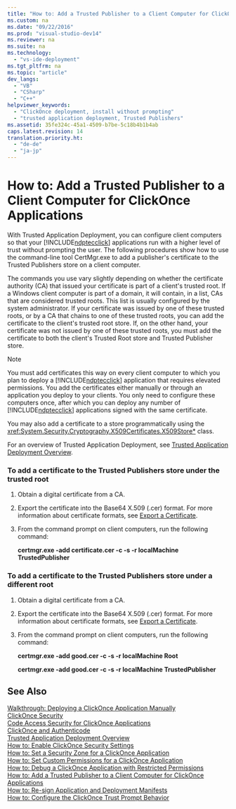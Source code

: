 ```yaml
---
title: "How to: Add a Trusted Publisher to a Client Computer for ClickOnce Applications"
ms.custom: na
ms.date: "09/22/2016"
ms.prod: "visual-studio-dev14"
ms.reviewer: na
ms.suite: na
ms.technology: 
  - "vs-ide-deployment"
ms.tgt_pltfrm: na
ms.topic: "article"
dev_langs: 
  - "VB"
  - "CSharp"
  - "C++"
helpviewer_keywords: 
  - "ClickOnce deployment, install without prompting"
  - "trusted application deployment, Trusted Publishers"
ms.assetid: 35fe324c-45a1-4509-b7be-5c18b4b1b4ab
caps.latest.revision: 14
translation.priority.ht: 
  - "de-de"
  - "ja-jp"
---
```

# How to: Add a Trusted Publisher to a Client Computer for ClickOnce Applications
With Trusted Application Deployment, you can configure client computers so that your [!INCLUDE[ndptecclick](../vs140/includes/ndptecclick_md.md)] applications run with a higher level of trust without prompting the user. The following procedures show how to use the command-line tool CertMgr.exe to add a publisher's certificate to the Trusted Publishers store on a client computer.  
  
 The commands you use vary slightly depending on whether the certificate authority (CA) that issued your certificate is part of a client's trusted root. If a Windows client computer is part of a domain, it will contain, in a list, CAs that are considered trusted roots. This list is usually configured by the system administrator. If your certificate was issued by one of these trusted roots, or by a CA that chains to one of these trusted roots, you can add the certificate to the client's trusted root store. If, on the other hand, your certificate was not issued by one of these trusted roots, you must add the certificate to both the client's Trusted Root store and Trusted Publisher store.  
  
> [!NOTE]
>  You must add certificates this way on every client computer to which you plan to deploy a [!INCLUDE[ndptecclick](../vs140/includes/ndptecclick_md.md)] application that requires elevated permissions. You add the certificates either manually or through an application you deploy to your clients. You only need to configure these computers once, after which you can deploy any number of [!INCLUDE[ndptecclick](../vs140/includes/ndptecclick_md.md)] applications signed with the same certificate.  
  
 You may also add a certificate to a store programmatically using the <xref:System.Security.Cryptography.X509Certificates.X509Store*> class.  
  
 For an overview of Trusted Application Deployment, see [Trusted Application Deployment Overview](../vs140/trusted-application-deployment-overview.md).  
  
### To add a certificate to the Trusted Publishers store under the trusted root  
  
1.  Obtain a digital certificate from a CA.  
  
2.  Export the certificate into the Base64 X.509 (.cer) format. For more information about certificate formats, see [Export a Certificate](http://go.microsoft.com/fwlink/?LinkId=164793).  
  
3.  From the command prompt on client computers, run the following command:  
  
     **certmgr.exe -add certificate.cer -c -s -r localMachine TrustedPublisher**  
  
### To add a certificate to the Trusted Publishers store under a different root  
  
1.  Obtain a digital certificate from a CA.  
  
2.  Export the certificate into the Base64 X.509 (.cer) format. For more information about certificate formats, see [Export a Certificate](http://go.microsoft.com/fwlink/?LinkId=164793).  
  
3.  From the command prompt on client computers, run the following command:  
  
     **certmgr.exe -add good.cer -c -s -r localMachine Root**  
  
     **certmgr.exe -add good.cer -c -s -r localMachine TrustedPublisher**  
  
## See Also  
 [Walkthrough: Deploying a ClickOnce Application Manually](../vs140/walkthrough--manually-deploying-a-clickonce-application.md)   
 [ClickOnce Security](../vs140/securing-clickonce-applications.md)   
 [Code Access Security for ClickOnce Applications](../vs140/code-access-security-for-clickonce-applications.md)   
 [ClickOnce and Authenticode](../vs140/clickonce-and-authenticode.md)   
 [Trusted Application Deployment Overview](../vs140/trusted-application-deployment-overview.md)   
 [How to: Enable ClickOnce Security Settings](../vs140/how-to--enable-clickonce-security-settings.md)   
 [How to: Set a Security Zone for a ClickOnce Application](../vs140/how-to--set-a-security-zone-for-a-clickonce-application.md)   
 [How to: Set Custom Permissions for a ClickOnce Application](../vs140/how-to--set-custom-permissions-for-a-clickonce-application.md)   
 [How to: Debug a ClickOnce Application with Restricted Permissions](../vs140/how-to--debug-a-clickonce-application-with-restricted-permissions.md)   
 [How to: Add a Trusted Publisher to a Client Computer for ClickOnce Applications](../vs140/how-to--add-a-trusted-publisher-to-a-client-computer-for-clickonce-applications.md)   
 [How to: Re-sign Application and Deployment Manifests](../vs140/how-to--re-sign-application-and-deployment-manifests.md)   
 [How to: Configure the ClickOnce Trust Prompt Behavior](../vs140/how-to--configure-the-clickonce-trust-prompt-behavior.md)